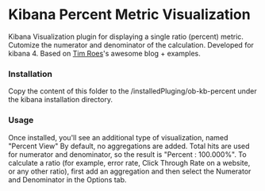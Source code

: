 # Kibana Percent Metric Visualization

Kibana Visualization plugin for displaying a single ratio (percent) metric. Cutomize the numerator and denominator of the calculation.
Developed for kibana 4.
Based on [Tim Roes]'s awesome blog + examples.

### Installation
Copy the content of this folder to the /installedPluging/ob-kb-percent under the kibana installation directory.

### Usage
Once installed, you'll see an additional type of visualization, named "Percent View"
By default, no aggregations are added. Total hits are used for numerator and denominator, so the result is "Percent : 100.000%". To calculate a ratio (for example, error rate, Click Through Rate on a website, or any other ratio), first add an aggregation and then select the Numerator and Denominator in the Options tab.


   [Tim Roes]: <https://www.timroes.de/2015/12/02/writing-kibana-4-plugins-basics/>
 
